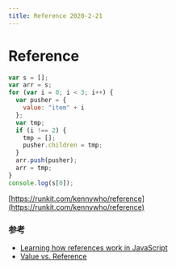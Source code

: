 ```yaml
---
title: Reference 2020-2-21
---
```


# Reference

```js
var s = [];
var arr = s;
for (var i = 0; i < 3; i++) {
  var pusher = {
    value: "item" + i
  };
  var tmp;
  if (i !== 2) {
    tmp = [];
    pusher.children = tmp;
  }
  arr.push(pusher);
  arr = tmp;
}
console.log(s[0]);
```

[https://runkit.com/kennywho/reference](https://runkit.com/kennywho/reference)

### 参考

- [Learning how references work in JavaScript](https://medium.com/@naveenkarippai/learning-how-references-work-in-javascript-a066a4e15600)
- [Value vs. Reference](https://www.educative.io/courses/step-up-your-js-a-comprehensive-guide-to-intermediate-javascript/7nAZrnYW9rG)
